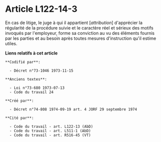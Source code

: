 # Article L122-14-3

En cas de litige, le juge à qui il appartient [*attribution*] d'apprécier la régularité de la procédure suivie et le
caractère réel et sérieux des motifs invoqués par l'employeur, forme sa conviction au vu des éléments fournis par les parties
et au besoin après toutes mesures d'instruction qu'il estime utiles.

**Liens relatifs à cet article**

	**Codifié par**:

	  - Décret n°73-1046 1973-11-15

	**Anciens textes**:

	  - Loi n°73-680 1973-07-13
	  - Code du travail 24

	**Créé par**:

	  - Décret n°74-808 1974-09-19 art. 4 JORF 29 septembre 1974

	**Cité par**:

	  - Code du travail - art. L122-13 (AbD)
	  - Code du travail - art. L511-1 (AbD)
	  - Code du travail - art. R516-45 (VT)
